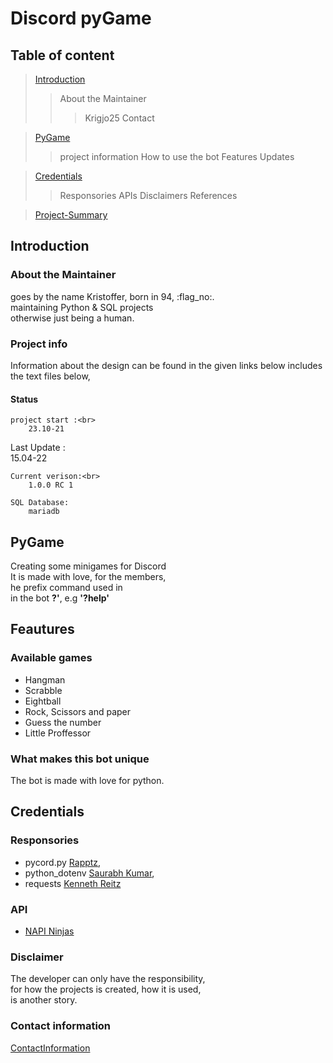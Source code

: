 
# Discord pyGame

## Table of content

> [Introduction](#Introduction)
>> About the Maintainer
>>> Krigjo25
>>> Contact

> [PyGame](#Pygame)
>> project information 
>> How to use the bot
>> Features
>> Updates

> [Credentials](#Credentials)
>> Responsories
>> APIs
>> Disclaimers
>> References

> [Project-Summary](#project-Summary)


## Introduction

### About the Maintainer

goes by the name Kristoffer, born in 94, :flag_no:.<br>
maintaining Python & SQL projects<br>
otherwise just being a human.

### Project info

Information about the design can be found in the given links below
includes the text files below,

#### Status

    project start :<br>
        23.10-21

   Last Update :<br>
        15.04-22

    Current verison:<br>
        1.0.0 RC 1

    SQL Database:
        mariadb

## PyGame

Creating some minigames for Discord<br> 
It is made with love, for the members, <br>
he prefix command used in<br>
in the bot  **?'**, e.g **'?help'**

## Feautures

### Available games

-   Hangman
-   Scrabble
-   Eightball
-   Rock, Scissors and paper
-   Guess the number
-   Little Proffessor



### What makes this bot unique

The bot is made with love for python.


## Credentials

### Responsories

-   pycord.py [Rapptz](https://github.com/Rapptz/discord.py),  <br>
-   python_dotenv [Saurabh Kumar](https://github.com/motdotla/dotenv),<br>
-   requests [Kenneth Reitz](https://requests.readthedocs.io/en/latest/)<nt>

### API

-   [NAPI Ninjas](https://api-ninjas.com/)<br>

### Disclaimer

The developer can only have the responsibility,<br>
for how the projects is created, how it is used,<br>
is another story.

### Contact information

[ContactInformation](https://github.com/krigjo25/Discord/blob/main/krigjo25/read-me.md)
